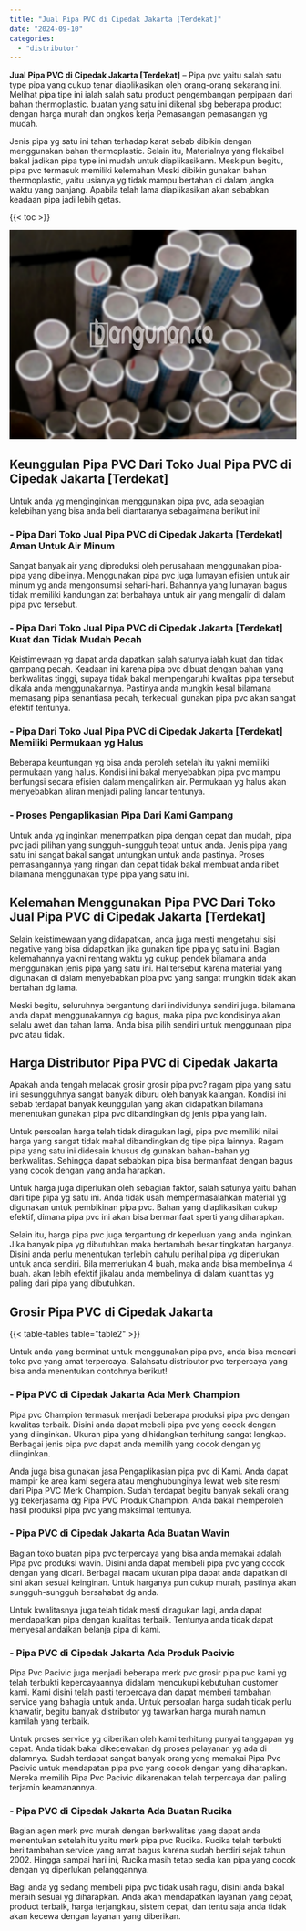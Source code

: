 ```yaml
---
title: "Jual Pipa PVC di Cipedak Jakarta [Terdekat]"
date: "2024-09-10"
categories: 
  - "distributor"
---
```


**Jual Pipa PVC di Cipedak Jakarta \[Terdekat\]** – Pipa pvc yaitu salah satu type pipa yang cukup tenar diaplikasikan oleh orang-orang sekarang ini. Melihat pipa tipe ini ialah salah satu product pengembangan perpipaan dari bahan thermoplastic. buatan yang satu ini dikenal sbg beberapa product dengan harga murah dan ongkos kerja Pemasangan pemasangan yg mudah.

Jenis pipa yg satu ini tahan terhadap karat sebab dibikin dengan menggunakan bahan thermoplastic. Selain itu, Materialnya yang fleksibel bakal jadikan pipa type ini mudah untuk diaplikasikann. Meskipun begitu, pipa pvc termasuk memiliki kelemahan Meski dibikin gunakan bahan thermoplastic, yaitu usianya yg tidak mampu bertahan di dalam jangka waktu yang panjang. Apabila telah lama diaplikasikan akan sebabkan keadaan pipa jadi lebih getas.

{{< toc >}}

![Jual Pipa PVC di Cipedak Jakarta [Terdekat]](/images/jaul-pipa-pvc-12.png)

## Keunggulan Pipa PVC Dari Toko Jual Pipa PVC di Cipedak Jakarta \[Terdekat\]

Untuk anda yg menginginkan menggunakan pipa pvc, ada sebagian kelebihan yang bisa anda beli diantaranya sebagaimana berikut ini!

### \- Pipa Dari Toko Jual Pipa PVC di Cipedak Jakarta \[Terdekat\] Aman Untuk Air Minum

Sangat banyak air yang diproduksi oleh perusahaan menggunakan pipa-pipa yang dibelinya. Menggunakan pipa pvc juga lumayan efisien untuk air minum yg anda mengonsumsi sehari-hari. Bahannya yang lumayan bagus tidak memiliki kandungan zat berbahaya untuk air yang mengalir di dalam pipa pvc tersebut.

### \- Pipa Dari Toko Jual Pipa PVC di Cipedak Jakarta \[Terdekat\] Kuat dan Tidak Mudah Pecah

Keistimewaan yg dapat anda dapatkan salah satunya ialah kuat dan tidak gampang pecah. Keadaan ini karena pipa pvc dibuat dengan bahan yang berkwalitas tinggi, supaya tidak bakal mempengaruhi kwalitas pipa tersebut dikala anda menggunakannya. Pastinya anda mungkin kesal bilamana memasang pipa senantiasa pecah, terkecuali gunakan pipa pvc akan sangat efektif tentunya.

### \- Pipa Dari Toko Jual Pipa PVC di Cipedak Jakarta \[Terdekat\] Memiliki Permukaan yg Halus

Beberapa keuntungan yg bisa anda peroleh setelah itu yakni memiliki permukaan yang halus. Kondisi ini bakal menyebabkan pipa pvc mampu berfungsi secara efisien dalam mengalirkan air. Permukaan yg halus akan menyebabkan aliran menjadi paling lancar tentunya.

### \- Proses Pengaplikasian Pipa Dari Kami Gampang

Untuk anda yg inginkan menempatkan pipa dengan cepat dan mudah, pipa pvc jadi pilihan yang sungguh-sungguh tepat untuk anda. Jenis pipa yang satu ini sangat bakal sangat untungkan untuk anda pastinya. Proses pemasangannya yang ringan dan cepat tidak bakal membuat anda ribet bilamana menggunakan type pipa yang satu ini.

## Kelemahan Menggunakan Pipa PVC Dari Toko Jual Pipa PVC di Cipedak Jakarta \[Terdekat\]

Selain keistimewaan yang didapatkan, anda juga mesti mengetahui sisi negative yang bisa didapatkan jika gunakan tipe pipa yg satu ini. Bagian kelemahannya yakni rentang waktu yg cukup pendek bilamana anda menggunakan jenis pipa yang satu ini. Hal tersebut karena material yang digunakan di dalam menyebabkan pipa pvc yang sangat mungkin tidak akan bertahan dg lama.

Meski begitu, seluruhnya bergantung dari individunya sendiri juga. bilamana anda dapat menggunakannya dg bagus, maka pipa pvc kondisinya akan selalu awet dan tahan lama. Anda bisa pilih sendiri untuk menggunaan pipa pvc atau tidak.

## Harga Distributor Pipa PVC di Cipedak Jakarta

Apakah anda tengah melacak grosir grosir pipa pvc? ragam pipa yang satu ini sesungguhnya sangat banyak diburu oleh banyak kalangan. Kondisi ini sebab terdapat banyak keunggulan yang akan didapatkan bilamana menentukan gunakan pipa pvc dibandingkan dg jenis pipa yang lain.

Untuk persoalan harga telah tidak diragukan lagi, pipa pvc memiliki nilai harga yang sangat tidak mahal dibandingkan dg tipe pipa lainnya. Ragam pipa yang satu ini didesain khusus dg gunakan bahan-bahan yg berkwalitas. Sehingga dapat sebabkan pipa bisa bermanfaat dengan bagus yang cocok dengan yang anda harapkan.

Untuk harga juga diperlukan oleh sebagian faktor, salah satunya yaitu bahan dari tipe pipa yg satu ini. Anda tidak usah mempermasalahkan material yg digunakan untuk pembikinan pipa pvc. Bahan yang diaplikasikan cukup efektif, dimana pipa pvc ini akan bisa bermanfaat sperti yang diharapkan.

Selain itu, harga pipa pvc juga tergantung dr keperluan yang anda inginkan. Jika banyak pipa yg dibutuhkan maka bertambah besar tingkatan harganya. Disini anda perlu menentukan terlebih dahulu perihal pipa yg diperlukan untuk anda sendiri. Bila memerlukan 4 buah, maka anda bisa membelinya 4 buah. akan lebih efektif jikalau anda membelinya di dalam kuantitas yg paling dari pipa yang dibutuhkan.

## Grosir Pipa PVC di Cipedak Jakarta

{{< table-tables table="table2" >}}

Untuk anda yang berminat untuk menggunakan pipa pvc, anda bisa mencari toko pvc yang amat terpercaya. Salahsatu distributor pvc terpercaya yang bisa anda menentukan contohnya berikut!

### \- Pipa PVC di Cipedak Jakarta Ada Merk Champion

Pipa pvc Champion termasuk menjadi beberapa produksi pipa pvc dengan kwalitas terbaik. Disini anda dapat mebeli pipa pvc yang cocok dengan yang diinginkan. Ukuran pipa yang dihidangkan terhitung sangat lengkap. Berbagai jenis pipa pvc dapat anda memilih yang cocok dengan yg diinginkan.

Anda juga bisa gunakan jasa Pengaplikasian pipa pvc di Kami. Anda dapat mampir ke area kami segera atau menghubunginya lewat web site resmi dari Pipa PVC Merk Champion. Sudah terdapat begitu banyak sekali orang yg bekerjasama dg Pipa PVC Produk Champion. Anda bakal memperoleh hasil produksi pipa pvc yang maksimal tentunya.

### \- Pipa PVC di Cipedak Jakarta Ada Buatan Wavin

Bagian toko buatan pipa pvc terpercaya yang bisa anda memakai adalah Pipa pvc produksi wavin. Disini anda dapat membeli pipa pvc yang cocok dengan yang dicari. Berbagai macam ukuran pipa dapat anda dapatkan di sini akan sesuai keinginan. Untuk harganya pun cukup murah, pastinya akan sungguh-sungguh bersahabat dg anda.

Untuk kwalitasnya juga telah tidak mesti diragukan lagi, anda dapat mendapatkan pipa dengan kualitas terbaik. Tentunya anda tidak dapat menyesal andaikan belanja pipa di kami.

### \- Pipa PVC di Cipedak Jakarta Ada Produk Pacivic

Pipa Pvc Pacivic juga menjadi beberapa merk pvc grosir pipa pvc kami yg telah terbukti kepercayaannya didalam mencukupi kebutuhan customer kami. Kami disini telah pasti terpercaya dan dapat memberi tambahan service yang bahagia untuk anda. Untuk persoalan harga sudah tidak perlu khawatir, begitu banyak distributor yg tawarkan harga murah namun kamilah yang terbaik.

Untuk proses service yg diberikan oleh kami terhitung punyai tanggapan yg cepat. Anda tidak bakal dikecewakan dg proses pelayanan yg ada di dalamnya. Sudah terdapat sangat banyak orang yang memakai Pipa Pvc Pacivic untuk mendapatan pipa pvc yang cocok dengan yang diharapkan. Mereka memilih Pipa Pvc Pacivic dikarenakan telah terpercaya dan paling terjamin keamanannya.

### \- Pipa PVC di Cipedak Jakarta Ada Buatan Rucika

Bagian agen merk pvc murah dengan berkwalitas yang dapat anda menentukan setelah itu yaitu merk pipa pvc Rucika. Rucika telah terbukti beri tambahan service yang amat bagus karena sudah berdiri sejak tahun 2002. Hingga sampai hari ini, Rucika masih tetap sedia kan pipa yang cocok dengan yg diperlukan pelanggannya.

Bagi anda yg sedang membeli pipa pvc tidak usah ragu, disini anda bakal meraih sesuai yg diharapkan. Anda akan mendapatkan layanan yang cepat, product terbaik, harga terjangkau, sistem cepat, dan tentu saja anda tidak akan kecewa dengan layanan yang diberikan.
